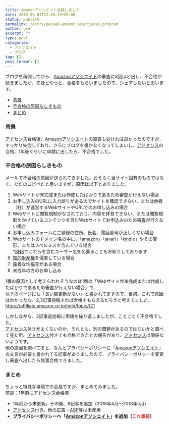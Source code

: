 ```yaml
---
title: Amazonアソシエイト合格しました
date: 2018-06-01T22:20:19+09:00
status: publish
permalink: /entry/passed-amazon_associates_program
author: user
excerpt: ""
type: post
categories:
  - アソシエイト
  - ブログ
tag: []
post_format: []
---
```


ブログを再開してから、[Amazonアソシエイト](http://d.hatena.ne.jp/keyword/Amazon%A5%A2%A5%BD%A5%B7%A5%A8%A5%A4%A5%C8)の審査に3回ほど出し、不合格が続きましたが、先ほどやっと、合格をもらいましたので、シェアしたいと思います。

- [背景](#%E8%83%8C%E6%99%AF)
- [不合格の原因らしきもの ](#%E4%B8%8D%E5%90%88%E6%A0%BC%E3%81%AE%E5%8E%9F%E5%9B%A0%E3%82%89%E3%81%97%E3%81%8D%E3%82%82%E3%81%AE)
- [まとめ](#%E3%81%BE%E3%81%A8%E3%82%81)

### 背景

[アドセンス](http://d.hatena.ne.jp/keyword/%A5%A2%A5%C9%A5%BB%A5%F3%A5%B9)合格後、[Amazonアソシエイト](http://d.hatena.ne.jp/keyword/Amazon%A5%A2%A5%BD%A5%B7%A5%A8%A5%A4%A5%C8)の審査も受ければ良かったのですが、すっかり失念しており、さらにブログを書かなくなってしまいし、[アドセンス](http://d.hatena.ne.jp/keyword/%A5%A2%A5%C9%A5%BB%A5%F3%A5%B9)の合格、1年後ぐらいに申請に出したら、不合格でした。

### 不合格の原因らしきもの

メールで不合格の原因が送られてきました。おそらく当サイト固有のものではなく、ただのコピペだと思いますが、原因は以下とありました。

1. Webサイトが未完成または作成したばかりであるため審査が行えない場合
2. お申し込みのURLに入力誤りがあるのでサイトを確認できない、または他者（社）が運営するWebサイトやURLでのお申し込みの場合
3. Webサイトに閲覧規制がなされており、内容を拝見できない、または閲覧規制をかけているコンテンツを含むWebサイトでお申込みのため審査が行えない場合
4. お申し込みフォームにご登録の住所、氏名、電話番号が正しくない場合
5. Webサイトの[ドメイン](http://d.hatena.ne.jp/keyword/%A5%C9%A5%E1%A5%A4%A5%F3)名の中に、「[amazon](http://d.hatena.ne.jp/keyword/amazon)」「javari」「[kindle](http://d.hatena.ne.jp/keyword/kindle)」やその変形、またはスペルミスを含んでいる場合  
   \*[SNS](http://d.hatena.ne.jp/keyword/SNS)でこれらを含むユーザー名を名乗ることもお断りしております
6. [知的財産権](http://d.hatena.ne.jp/keyword/%C3%CE%C5%AA%BA%E2%BB%BA%B8%A2)を侵害している場合
7. 露骨な性描写がある場合
8. 未成年の方のお申し込み

1番の原因として考えられれそうなのは1番の「Webサイトが未完成または作成したばかりであるため審査が行えない場合」で、  
以下のページにも「長い間更新がない」と書かれてますので、当初、これで原因はわかったな、2,3記事投稿すれば合格をもらえるだろうと考えてました。  
<https://affiliate.amazon.co.jp/help/topic/t21>

しかしながら、2記事追加毎に申請を繰り返しましたが、ことごとく不合格でした。  
[アドセンス](http://d.hatena.ne.jp/keyword/%A5%A2%A5%C9%A5%BB%A5%F3%A5%B9)付きがよくないのか、それとも、別の問題があるのではないかと調べて見た所、[アドセンス](http://d.hatena.ne.jp/keyword/%A5%A2%A5%C9%A5%BB%A5%F3%A5%B9)付きでも合格できたとの報告があり、[アドセンス](http://d.hatena.ne.jp/keyword/%A5%A2%A5%C9%A5%BB%A5%F3%A5%B9)は関係ないようです。  
他の原因を調べてると、なんとプラバシーポリシーに「[Amazonアソシエイト](http://d.hatena.ne.jp/keyword/Amazon%A5%A2%A5%BD%A5%B7%A5%A8%A5%A4%A5%C8)」の文言が必要と書かれてる記事がありましたので、プライバシーポリシーを変更し審査へ出したら無事合格できました。

### まとめ

ちょっと特殊な環境での合格ですが、まとめてみました。  
前提：1年前に[アドセンス](http://d.hatena.ne.jp/keyword/%A5%A2%A5%C9%A5%BB%A5%F3%A5%B9)合格済

- 1年前から未更新。その後、8記事を追加（2018年4月〜2018年5月）
- [アドセンス](http://d.hatena.ne.jp/keyword/%A5%A2%A5%C9%A5%BB%A5%F3%A5%B9)付き。他の広告・[ASP](http://d.hatena.ne.jp/keyword/ASP)等は未使用
- <span style="color: #000000;">**プライバシーポリシーへ「[Amazonアソシエイト](http://d.hatena.ne.jp/keyword/Amazon%A5%A2%A5%BD%A5%B7%A5%A8%A5%A4%A5%C8)」を追加（<span style="color: #d32f2f;">これ重要</span>）**</span>
